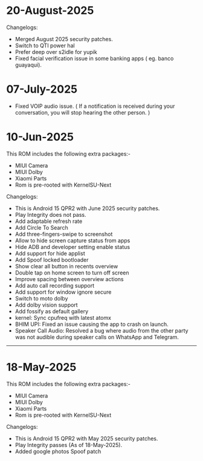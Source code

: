 # 20-August-2025

Changelogs:
* Merged August 2025 security patches.
* Switch to QTI power hal
* Prefer deep over s2idle for yupik
* Fixed facial verification issue in some banking apps ( eg. banco guayaqui).


# 07-July-2025

* Fixed VOIP audio issue.
( If a notification is received during your conversation, you will stop hearing the other person. )

# 10-Jun-2025

This ROM includes the following extra packages:-
* MIUI Camera
* MIUI Dolby
* Xiaomi Parts
* Rom is pre-rooted with KernelSU-Next

Changelogs:
* This is Android 15 QPR2 with June 2025 security patches.
* Play Integrity does not pass.
* Add adaptable refresh rate
* Add Circle To Search
* Add three-fingers-swipe to screenshot
* Allow to hide screen capture status from apps 
* Hide ADB and developer setting enable status 
* Add support for hide applist 
* Add Spoof locked bootloader
* Show clear all button in recents overview
* Double tap on home screen to turn off screen
* Improve spacing between overview actions
* Add auto call recording support
* Add support for window ignore secure
* Switch to moto dolby 
* Add dolby vision support 
* Add fossify as default gallery
* kernel: Sync cpufreq with latest atomx
* BHIM UPI: Fixed an issue causing the app to crash on launch.
* Speaker Call Audio: Resolved a bug where audio from the other party was not audible during speaker calls on WhatsApp and Telegram.

***

# 18-May-2025

This ROM includes the following extra packages:-
* MIUI Camera
* MIUI Dolby
* Xiaomi Parts
* Rom is pre-rooted with KernelSU-Next

Changelogs:
* This is Android 15 QPR2 with May 2025 security patches.
* Play Integrity passes (As of 18-May-2025).
* Added google photos Spoof patch
